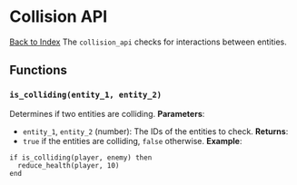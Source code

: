 # Collision API
[Back to Index](index.md)
The `collision_api` checks for interactions between entities.

## Functions
### `is_colliding(entity_1, entity_2)`
Determines if two entities are colliding.
**Parameters**:
- `entity_1`, `entity_2` (number): The IDs of the entities to check.
**Returns**:
- `true` if the entities are colliding, `false` otherwise.
**Example**:
```
if is_colliding(player, enemy) then
  reduce_health(player, 10)
end
```
